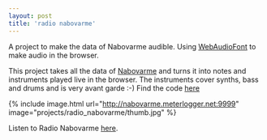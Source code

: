 ```yaml
---
layout: post
title: 'radio nabovarme'
---
```


A project to make the data of Nabovarme audible.
Using [WebAudioFont](https://github.com/surikov/webaudiofontdata) to make audio in the browser.


This project takes all the data of [Nabovarme](https://sloev.github.io/projects/nabovarme.html) and turns it into notes and instruments played live in the browser.
The instruments cover synths, bass and drums and is very avant garde :-)
Find the code [here](https://github.com/sloev/radio_nabovarme)

{% include image.html url="http://nabovarme.meterlogger.net:9999" image="projects/radio_nabovarme/thumb.jpg" %}

Listen to Radio Nabovarme [here](http://nabovarme.meterlogger.net:9999).
